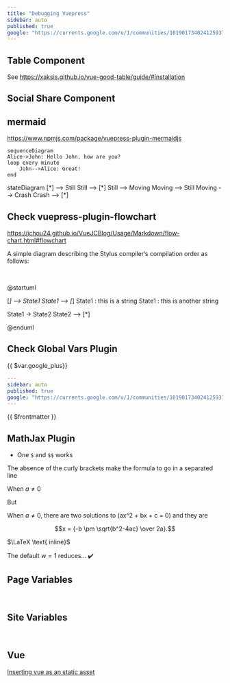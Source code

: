 ```yaml
---
title: "Debugging Vuepress"
sidebar: auto
published: true
google: "https://currents.google.com/u/1/communities/101901734024125937720"
---
```


## Table Component

See <https://xaksis.github.io/vue-good-table/guide/#installation>

<Tabla></Tabla>


## Social Share Component

<social-share :networks="['wechat', 'qq', 'twitter', 'facebook', 'weibo', 'email', 'pinterest']" />

## mermaid

<https://www.npmjs.com/package/vuepress-plugin-mermaidjs>

```mermaid
sequenceDiagram
Alice->John: Hello John, how are you?
loop every minute
    John-->Alice: Great!
end
```

<mermaid>
stateDiagram
    [*] --> Still
    Still --> [*]
    Still --> Moving
    Moving --> Still
    Moving --> Crash
    Crash --> [*]
</mermaid>

## Check vuepress-plugin-flowchart

<https://jchou24.github.io/VueJCBlog/Usage/Markdown/flow-chart.html#flowchart>

A simple diagram describing the Stylus compiler’s compilation order as follows:

<br>

@startuml

[*] --> State1
State1 --> [*]
State1 : this is a string
State1 : this is another string

State1 -> State2
State2 --> [*]

@enduml

## Check Global Vars Plugin


{{ $var.google_plus}}

```yml
---
sidebar: auto
published: true
google: "https://currents.google.com/u/1/communities/101901734024125937720"
---
```

{{ $frontmatter }}

## MathJax Plugin

* One `$` and `$$` works 

The absence of the curly brackets make the formula to go in a separated line

When $a \ne 0$

But 

When $a\ne{}0$, there are two solutions to \(ax^2 + bx + c = 0\) and they are


$$x = {-b \pm \sqrt{b^2-4ac} \over 2a}.$$

$\LaTeX \text{ inline}$

The default $w=1$ reduces... ✔️

## Page Variables

<div style="color:white" class="language-js">
<pre>
{{ $page }}
</pre>
</div>

## Site Variables

<div style="color:white" class="language-js">
<pre>
{{ $site}}
</pre>
</div>

## Vue

[Inserting vue as an static asset](/solution.html)